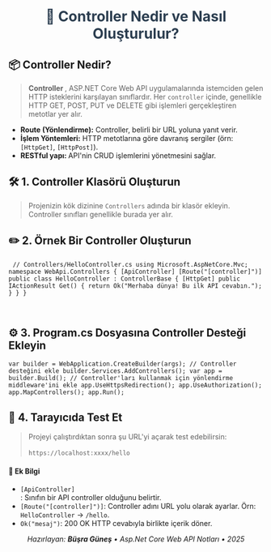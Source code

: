 <div align="center"> <h1 style="color:#2c3e50;">🧩 Controller Nedir ve Nasıl Oluşturulur?</h1> 
</div> 
<h2>📦 Controller Nedir?</h2> <blockquote>
 <strong>
 Controller
 </strong>,
  ASP.NET Core Web API uygulamalarında istemciden gelen HTTP isteklerini karşılayan sınıflardır. Her 
<code>controller</code> 
içinde, genellikle HTTP GET, POST, PUT ve DELETE gibi işlemleri gerçekleştiren metotlar yer alır. 
</blockquote>
 <ul> 
 <li><strong>Route (Yönlendirme):</strong> Controller, belirli bir URL yoluna yanıt verir.</li>
  <li>
  <strong>İşlem Yöntemleri:</strong>
   HTTP metotlarına göre davranış sergiler (örn: <code>[HttpGet]</code>, <code>[HttpPost]</code>).</li> 
   <li>
   <strong>RESTful yapı:
   </strong> 
   API'nin CRUD işlemlerini yönetmesini sağlar.</li>
   </ul>
<h2>🛠️ 1. Controller Klasörü Oluşturun</h2>
 <blockquote>
  Projenizin kök dizinine <code>Controllers</code> adında bir klasör ekleyin. Controller sınıfları genellikle burada yer alır. 
  </blockquote>
<h2>✏️ 2. Örnek Bir Controller Oluşturun</h2>
 <pre>
 <code>// Controllers/HelloController.cs using Microsoft.AspNetCore.Mvc; namespace WebApi.Controllers { [ApiController] [Route("[controller]")] public class HelloController : ControllerBase { [HttpGet] public IActionResult Get() { return Ok("Merhaba dünya! Bu ilk API cevabın."); } } } 
 </code>
 </pre>
<h2>⚙️ 3. Program.cs Dosyasına Controller Desteği Ekleyin</h2> 
<pre>
<code>var builder = WebApplication.CreateBuilder(args); // Controller desteğini ekle builder.Services.AddControllers(); var app = builder.Build(); // Controller'ları kullanmak için yönlendirme middleware'ini ekle app.UseHttpsRedirection(); app.UseAuthorization(); app.MapControllers(); app.Run(); </code>
</pre>
<h2>🚀 4. Tarayıcıda Test Et</h2> 
<blockquote> Projeyi çalıştırdıktan sonra şu URL'yi açarak test edebilirsin: <br>
<br>
 <code>https://localhost:xxxx/hello</code> 
 </blockquote>
<h4>🧠 Ek Bilgi</h4> <ul> <li><code>[ApiController]
</code>: Sınıfın bir API controller olduğunu belirtir.</li>
 <li>
 <code>[Route("[controller]")]</code>: Controller adını URL yolu olarak ayarlar. Örn: <code>HelloController</code> → <code>/hello</code>.</li> <li><code>Ok("mesaj")</code>: 200 OK HTTP cevabıyla birlikte içerik döner.</li> </ul>
<div align="center"> <em>Hazırlayan: <strong>Büşra Güneş</strong> • Asp.Net Core Web API Notları • 2025</em> </div>